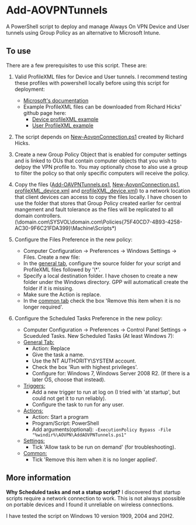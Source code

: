 # Add-AOVPNTunnels
A PowerShell script to deploy and manage Always On VPN Device and User tunnels using Group Policy as an alternative to Microsoft Intune.

## To use
There are a few prerequisites to use this script. These are:
1. Valid ProfileXML files for Device and User tunnels. I recommend testing these profiles with powershell locally before using this script for deployment:
   * [Microsoft's documentation](https://docs.microsoft.com/en-us/windows-server/remote/remote-access/vpn/always-on-vpn/deploy/vpn-deploy-client-vpn-connections)
   * Example ProfileXML files can be downloaded from Richard Hicks' github page here:
     * [Device profileXML example](https://github.com/richardhicks/aovpn/blob/master/ProfileXML_Device.xml)
     * [User ProfileXML example](https://github.com/richardhicks/aovpn/blob/master/ProfileXML_User.xml)  
3. The script depends on [New-AovpnConnection.ps1](https://github.com/richardhicks/aovpn/blob/master/New-AovpnConnection.ps1) created by Richard Hicks.

3. Create a new Group Policy Object that is enabled for computer settings and is linked to OUs that contain computer objects that you wish to delpoy the VPN profile to. You may optionally chose to also use a group to filter the policy so that only specific computers will receive the policy.  
4. Copy the files ([Add-OAVPNTunnels.ps1](https://github.com/bennyguk/Add-AOVPNTunnels/blob/main/Add-AOVPNTunnels.ps1), [New-AovpnConnection.ps1](https://github.com/richardhicks/aovpn/blob/master/New-AovpnConnection.ps1), [profileXML_device.xml](https://github.com/richardhicks/aovpn/blob/master/ProfileXML_Device.xml) and [profileXML_device.xml](https://github.com/richardhicks/aovpn/blob/master/ProfileXML_User.xml)) to a network location that client devices can access to copy the files locally. I have chosen to use the folder that stores that Group Policy created earlier for central mangement and fault tolerance as the files will be replicated to all domain controllers. (\\domain.com\SYSVOL\domain.com\Policies\{75F40CD7-4B93-4258-AC30-9F6C21FDA399}\Machine\Scripts\*)  
5. Configure the Files Preference in the new policy:
   * Computer Configuration -> Preferences -> Windows Settings -> Files. Create a new file:
   * In the [general tab](/images/GPPCreateFileGeneral.JPG?raw=true "GPP Files general tab"), configure the source folder for your script and ProfileXML files followed by '\\*'.
   * Specify a local destination folder. I have chosen to create a new folder under the Windows directory. GPP will automaticall create the folder if it is missing.
   * Make sure the Action is replace.
   * In the [common tab](/images/GPPCreateFileCommon.JPG?raw=true "GPP Files common tab") check the box 'Remove this item when it is no longer required'.

6. Configure the Scheduled Tasks Preference in the new policy:
   * Computer Configuration -> Preferences -> Control Panel Settings -> Scueduled Tasks. New Scheduled Tasks (At least Windows 7):
   * [General Tab:](/images/GPPTasksGeneral.JPG?raw=true "GPP Files general tab")
     * Action: Replace
     * Give the task a name.
     * Use the NT AUTHORITY\SYSTEM account.
     * Check the box 'Run with highest privileges'.
     * Configure for: Windows 7, Windows Server 2008 R2. (If there is a later OS, choose that instead).  
   * [Triggers:](/images/GPPTasksTriggers.JPG?raw=true "GPP Files common tab")
     * Add a new trigger to run at log on (I tried with 'at startup', but could not get it to run reliably).
     * Configure the task to run for any user.  
   * [Actions:](/images/GPPTasksActions.JPG?raw=true "GPP Files common tab")
     * Action: Start a program
     * Program/Script: PowerShell
     * Add arguments(optional): `-ExecutionPolicy Bypass -File "%windir%\AOVPN\AddAOVPNTunnels.ps1"`  
   * [Settings:](/images/GPPTasksSettings.JPG?raw=true "GPP Files common tab")
     * Tick 'Allow task to be run on demand' (for troubleshooting).  
   * [Common:](/images/GPPTasksCommon.JPG?raw=true "GPP Files common tab")
     * Tick 'Remove this item when it is no longer applied'.  

## More information
**Why Scheduled tasks and not a statup script?** 
I discovered that startup scripts require a network connection to work. This is not always poossible on portable devices and I found it unreliable on wireless connections.

I have tested the script on Windows 10 version 1909, 2004 and 20H2.
